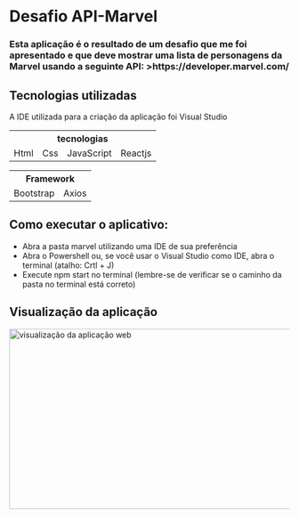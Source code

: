   <h1> Desafio API-Marvel </h1>
  
  <h3>Esta aplicação é o resultado de um desafio que me foi apresentado e que deve mostrar uma lista de personagens da Marvel usando a seguinte API:  >https://developer.marvel.com/</h3>
  

  <h2>Tecnologias utilizadas</h2>
  <p>A IDE utilizada para a criação da aplicação foi Visual Studio</p>

  <table>
    <tr>
      <th colspan="4">tecnologias</th>
    </tr>
    <tr>
        <td>Html</td>
        <td>Css</td>
        <td>JavaScript</td>
        <td>Reactjs</td>
    </tr>  
  </table>
  
  <table> 
    <tr>
      <th colspan="2">  Framework </th>
    </tr>
    <tr>
      <td>Bootstrap</td>
      <td>Axios</td>
    </tr>
   </table>
   <h2>Como executar o aplicativo: </h2>
    <ul>
      <li>Abra a pasta marvel utilizando uma IDE de sua preferência</li>
      <li>Abra o Powershell ou, se você usar o Visual Studio como IDE, abra o terminal (atalho: Crtl + J)</li>
      <li>Execute npm start no terminal (lembre-se de verificar se o caminho da pasta no terminal está correto)</li>
    </ul>
    <h2> Visualização da aplicação </h2>
  
   <p>
      <img width="600" height="324" src="src/image/ezgif.com-gif-maker.gif" alt="visualização da aplicação web"></img>
   </p>
